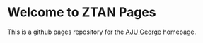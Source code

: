 # Welcome to ZTAN Pages

This is a github pages repository for the [AJU George](https://ajugeorge93.github.io) homepage.